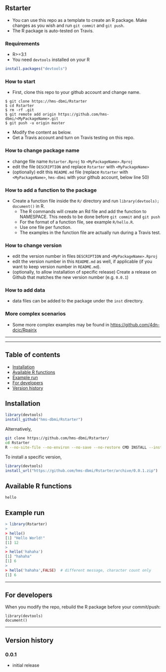 ## Rstarter

* You can use this repo as a template to create an R package. Make changes as you wish and run `git commit` and `git push`.
* The R package is auto-tested on Travis.

### Requirements
* R>=3.1
* You need `devtools` installed on your R
```r
install.packages("devtools")
```

### How to start
* First, clone this repo to your github account and change name.
```
$ git clone https://hms-dbmi/Rstarter
$ cd Rstarter
$ rm -rf .git
$ git remote add origin https://github.com/hms-dbmi/<MyPackageName>.git
$ git push -u origin master
```

* Modify the content as below.
* Get a Travis account and turn on Travis testing on this repo.

### How to change package name
* change file name `Rstarter.Rproj` to `<MyPackageName>.Rproj`
* edit the file `DESCRIPTION` and replace `Rstarter` with `<MyPackageName>`
* (optionally) edit this `README.md` file (replace `Rstarter` with `<MyPackageName>`, `hms-dbmi` with your github account, below line 50) 

### How to add a function to the package
* Create a function file inside the `R/` directory and run `library(devtools); document()` in R.
  * The R commands will create an Rd file and add the function to NAMESPACE. This needs to be done before `git commit` and `git push`
  * For the format of a function file, see example `R/hello.R`.
  * Use one file per function.
  * The examples in the function file are actually run during a Travis test.

### How to change version
* edit the version number in files `DESCRIPTION` and `<MyPackageName>.Rproj`
* edit the version number in this `README.md` as well, if applicable (if you want to keep version number in `README.md`).
* (optionally, to allow installation of specific release) Create a release on Github that matches the new version number (e.g. `0.0.1`)

### How to add data
* data files can be added to the package under the `inst` directory.

### More complex scenarios
* Some more complex examples may be found in https://github.com/4dn-dcic/Rpairix


***
***


## Table of contents
* [Installation](#installation)
* [Available R functions](#available-r-functions)
* [Example run](#example-run)
* [For developers](#for-developers)
* [Version history](#version-history)

## Installation
```r
library(devtools)
install_github("hms-dbmi/Rstarter")
```
Alternatively,
```bash
git clone https://github.com/hms-dbmi/Rstarter/
cd Rstarter
R --no-site-file --no-environ --no-save --no-restore CMD INSTALL --install-tests .
```
To install a specific version,
```r
library(devtools)
install_url("https://github.com/hms-dbmi/Rstarter/archive/0.0.1.zip")
```


## Available R functions
`hello`

## Example run
```r
> library(Rstarter)
>
> hello()
[1] "Hello World!"
[1] 12
>
> hello('hahaha')
[1] "hahaha"
[1] 6
>
> hello('hahaha',FALSE)  # different message, character count only
[1] 6
```

***

## For developers
When you modify the repo, rebuild the R package before your commit/push:
```
library(devtools)
document()
```

***

## Version history
### 0.0.1
* initial release



